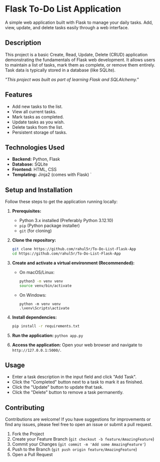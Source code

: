 # Flask To-Do List Application

A simple web application built with Flask to manage your daily tasks. Add, view, update, and delete tasks easily through a web interface.

## Description

This project is a basic Create, Read, Update, Delete (CRUD) application demonstrating the fundamentals of Flask web development. It allows users to maintain a list of tasks, mark them as complete, or remove them entirely. Task data is typically stored in a database (like SQLite).

*"This project was built as part of learning Flask and SQLAlchemy."*

## Features

* Add new tasks to the list.
* View all current tasks.
* Mark tasks as completed.
* Update tasks as you wish.
* Delete tasks from the list.
* Persistent storage of tasks.

## Technologies Used

* **Backend:** Python, Flask
* **Database:** SQLite
* **Frontend:** HTML, CSS
* **Templating:** Jinja2 (comes with Flask)
`
## Setup and Installation

Follow these steps to get the application running locally:

1.  **Prerequisites:**
    * Python 3.x installed (Preferably Python 3.12.10)
    * `pip` (Python package installer)
    * `git` (for cloning)

2.  **Clone the repository:**
    ```bash
    git clone https://github.com/rahul5r/To-Do-List-Flask-App
    cd https://github.com/rahul5r/To-Do-List-Flask-App
    ```

3.  **Create and activate a virtual environment (Recommended):**
    * On macOS/Linux:
        ```bash
        python3 -m venv venv
        source venv/bin/activate
        ```
    * On Windows:
        ```
        python -m venv venv
        .\venv\Scripts\activate
        ```

4.  **Install dependencies:**
    ```bash
    pip install -r requirements.txt
    ```

5.  **Run the application:**
        ```
        python app.py
        ```

6.  **Access the application:**
    Open your web browser and navigate to `http://127.0.0.1:5000/`.

## Usage

* Enter a task description in the input field and click "Add Task".
* Click the "Completed" button next to a task to mark it as finished.
* Click the "Update" button to update that task.
* Click the "Delete" button to remove a task permanently.

## Contributing

Contributions are welcome! If you have suggestions for improvements or find any issues, please feel free to open an issue or submit a pull request.

1.  Fork the Project
2.  Create your Feature Branch (`git checkout -b feature/AmazingFeature`)
3.  Commit your Changes (`git commit -m 'Add some AmazingFeature'`)
4.  Push to the Branch (`git push origin feature/AmazingFeature`)
5.  Open a Pull Request
